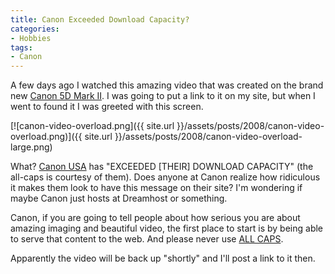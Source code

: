 ```yaml
---
title: Canon Exceeded Download Capacity?
categories:
- Hobbies
tags:
- Canon
---
```


A few days ago I watched this amazing video that was created on the brand new [Canon 5D Mark II](http://www.usa.canon.com/consumer/controller?act=ModelInfoAct&fcategoryid=139&modelid=17662). I was going to put a link to it on my site, but when I went to found it I was greeted with this screen.

[![canon-video-overload.png]({{ site.url }}/assets/posts/2008/canon-video-overload.png)]({{ site.url }}/assets/posts/2008/canon-video-overload-large.png)

What? [Canon USA](http://www.usa.canon.com/) has "EXCEEDED [THEIR] DOWNLOAD CAPACITY" (the all-caps is courtesy of them). Does anyone at Canon realize how ridiculous it makes them look to have this message on their site? I'm wondering if maybe Canon just hosts at Dreamhost or something.

Canon, if you are going to tell people about how serious you are about amazing imaging and beautiful video, the first place to start is by being able to serve that content to the web. And please never use [ALL CAPS](http://en.wikipedia.org/wiki/All_caps).

Apparently the video will be back up "shortly" and I'll post a link to it then.
